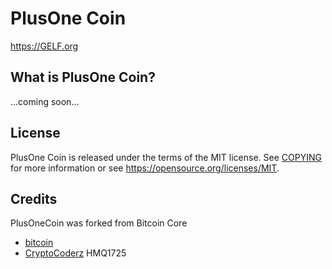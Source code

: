 PlusOne Coin
============

https://GELF.org

What is PlusOne Coin?
---------------------

...coming soon...

License
-------

PlusOne Coin is released under the terms of the MIT license. See [COPYING](COPYING) for more
information or see https://opensource.org/licenses/MIT.

Credits
-------

PlusOneCoin was forked from Bitcoin Core
* [bitcoin](https://github.com/bitcoin/bitcoin)
* [CryptoCoderz](https://github.com/CryptoCoderz/Espers.git) HMQ1725
